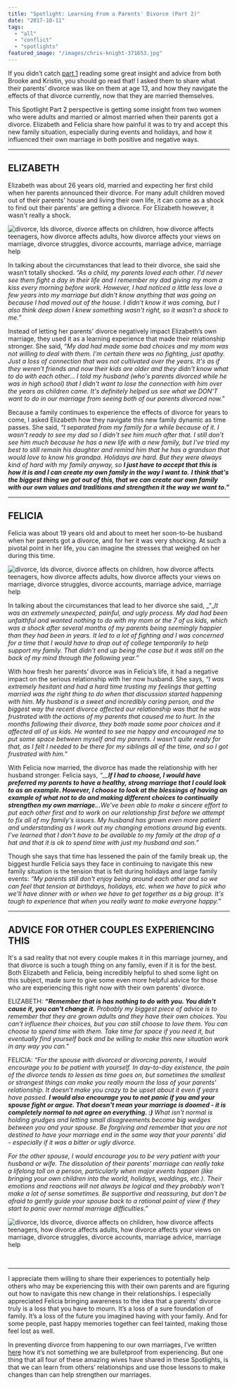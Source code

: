 ```yaml
---
title: "Spotlight: Learning From a Parents' Divorce (Part 2)"
date: "2017-10-11"
tags:
  - "all"
  - "conflict"
  - "spotlights"
featured_image: "/images/chris-knight-371653.jpg"
---
```


If you didn’t catch [part 1](https://freshlymarried.com/spotlight-learning-from-a-parents-divorce-part-1/) reading some great insight and advice from both Brooke and Kristin, you should go read that! I asked them to share what their parents’ divorce was like on them at age 13, and how they navigate the effects of that divorce currently, now that they are married themselves.

This Spotlight Part 2 perspective is getting some insight from two women who were adults and married or almost married when their parents got a divorce. Elizabeth and Felicia share how painful it was to try and accept this new family situation, especially during events and holidays, and how it influenced their own marriage in both positive and negative ways.

* * *

## ELIZABETH

Elizabeth was about 26 years old, married and expecting her first child when her parents announced their divorce. For many adult children moved out of their parents' house and living their own life, it can come as a shock to find out their parents' are getting a divorce. For Elizabeth however, it wasn't really a shock.

![divorce, lds divorce, divorce affects on children, how divorce affects teenagers, how divorce affects adults, how divorce affects your views on marriage, divorce struggles, divorce accounts, marriage advice, marriage help](/images/blog-size-elizabeth-spotlight.png)

In talking about the circumstances that lead to their divorce, she said she wasn’t totally shocked. _“As a child, my parents loved each other. I'd never see them fight a day in their life and I remember my dad giving my mom a kiss every morning before work. However, I had noticed a little less love a few years into my marriage but didn't know anything that was going on because I had moved out of the house. I didn't know it was coming, but I also think deep down I knew something wasn't right, so it wasn't a shock to me.”_

Instead of letting her parents' divorce negatively impact Elizabeth’s own marriage, they used it as a learning experience that made their relationship stronger. She said, “_My dad had made some bad choices and my mom was not willing to deal with them. I'm certain there was no fighting, just apathy. Just a loss of connection that was not cultivated over the years. It's as if they weren't friends and now their kids are older and they didn't know what to do with each other…_ _I told my husband (who's parents divorced while he was in high school) that I didn't want to lose the connection with him over the years as children came. It's definitely helped us see what we DON'T want to do in our marriage from seeing both of our parents divorced now.”_

Because a family continues to experience the effects of divorce for years to come, I asked Elizabeth how they navigate this new family dynamic as time passes. She said, _“I separated from my family for a while because of it. I wasn't ready to see my dad so I didn't see him much after that. I still don't see him much because he has a new life with a new family, but I've tried my best to still remain his daughter and remind him that he has a grandson that would love to know his grandpa. Holidays are hard. But they were always kind of hard with my family anyway, so **I just have to accept that this is how it is and I can create my own family in the way I want to.**_ **_I think that's the biggest thing we got out of this, that we can create our own family with our own values and traditions and strengthen it the way we want to.”_**

* * *

## FELICIA

Felicia was about 19 years old and about to meet her soon-to-be husband when her parents got a divorce, and for her it was very shocking. At such a pivotal point in her life, you can imagine the stresses that weighed on her during this time.

![divorce, lds divorce, divorce affects on children, how divorce affects teenagers, how divorce affects adults, how divorce affects your views on marriage, divorce struggles, divorce accounts, marriage advice, marriage help](/images/felicia-Learning-From-a-Parents-Divorce-1-683x1024.png)

In talking about the circumstances that lead to her divorce she said, _“__It was an extremely unexpected, painful, and ugly process. My dad had been unfaithful and wanted nothing to do with my mom or the 7 of us kids, which was a shock after several months of my parents being seemingly happier than they had been in years. It led to a lot of fighting and I was concerned for a time that I would have to drop out of college temporarily to help support my family. That didn't end up being the case but it was still on the back of my mind through the following year.”_

With how fresh her parents’ divorce was in Felicia’s life, it had a negative impact on the serious relationship with her now husband. She says, _“I was extremely hesitant and had a hard time trusting my feelings that getting married was the right thing to do when that discussion started happening with him. My husband is a sweet and incredibly caring person, and the biggest way the recent divorce affected our relationship was that he was frustrated with the actions of my parents that caused me to hurt. In the months following their divorce, they both made some poor choices and it affected all of us kids. He wanted to see me_ _happy and encouraged me to put some space between myself and my parents. I wasn't quite ready for that, as I felt I needed to be there for my siblings all of the time, and so I got frustrated with him.”_

With Felicia now married, the divorce has made the relationship with her husband stronger. Felicia says, _“__**If I had to choose, I would have preferred my parents to have a healthy, strong marriage that I could look to as an example. However, I choose to look at the blessings of having an example of what not to do and making different choices to continually strengthen my own marriage.**..We've been able to make a sincere effort to put each other first and to work on our relationship first before we attempt to fix all of my family's issues. My husband has grown even more patient and understanding as I work out my changing emotions around big events. I've learned that I don't have to be available to my family at the drop of a hat and that it is ok to spend time with just my husband and son.”_

Though she says that time has lessened the pain of the family break up, the biggest hurdle Felicia says they face in continuing to navigate this new family situation is the tension that is felt during holidays and large family events: _“My parents still don't enjoy being around each other and so we can feel that tension at birthdays, holidays, etc. when we have to pick who we'll have dinner with or when we have to get together as a big group. It's tough to experience that when you really want to make everyone happy.”_

* * *

## ADVICE FOR OTHER COUPLES EXPERIENCING THIS

It's a sad reality that not every couple makes it in this marriage journey, and that divorce is such a tough thing on any family, even if it is for the best. Both Elizabeth and Felicia, being incredibly helpful to shed some light on this subject, made sure to give some even more helpful advice for those who are experiencing this right now with their own parents' divorce.

ELIZABETH: _**“Remember that is has nothing to do with you. You didn't cause it, you can't change it.** Probably my biggest piece of advice is to remember that they are grown adults and they have their own choices. You can't influence their choices, but you can still choose to love them. You can choose to spend time with them. Take time for space if you need it, but eventually find yourself back and be willing to make this new situation work in any way you can."_

FELICIA: _“For the spouse with divorced or divorcing parents, I would encourage you to be patient with yourself. In day-to-day existence, the pain of the divorce tends to lessen as time goes on, but sometimes the smallest or strangest things can make you really mourn the loss of your parents' relationship. It doesn't make you crazy to be upset about it even if years have passed. **I would also encourage you to not panic if you and your spouse fight or argue. That doesn't mean your marriage is doomed - it is completely normal to not agree on everything. :)** What isn't normal is holding grudges and letting small disagreements become big wedges between you and your spouse. Be forgiving and remember that you are not destined to have your marriage end in the same way that your parents' did - especially if it was a bitter or ugly divorce._

_For the other spouse, I would encourage you to be very patient with your husband or wife. The dissolution of their parents' marriage can really take a lifelong toll on a person, particularly when major events happen (like bringing your own children into the world, holidays, weddings, etc.). Their emotions and reactions will not always be logical and they probably won't make a lot of sense sometimes. Be supportive and reassuring, but don't be afraid to gently guide your spouse back to a rational point of view if they start to panic over normal marriage difficulties.”_

![divorce, lds divorce, divorce affects on children, how divorce affects teenagers, how divorce affects adults, how divorce affects your views on marriage, divorce struggles, divorce accounts, marriage advice, marriage help](/images/pablo-heimplatz-257545.jpg)

 

* * *

I appreciate them willing to share their experiences to potentially help others who may be experiencing this with their own parents and are figuring out how to navigate this new change in their relationships. I especially appreciated Felicia bringing awareness to the idea that a parents’ divorce truly is a loss that you have to mourn. It’s a loss of a sure foundation of family. It’s a loss of the future you imagined having with your family. And for some people, past happy memories together can feel tainted, making those feel lost as well.

In preventing divorce from happening to our own marriages, I’ve written [here](https://freshlymarried.com/bulletproof/) how it’s not something we are bulletproof from experiencing. But one thing that all four of these amazing wives have shared in these Spotlights, is that we can learn from others’ relationships and use those lessons to make changes than can help strengthen our marriages.

